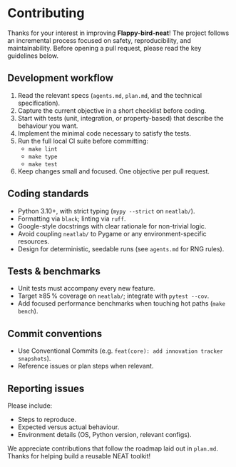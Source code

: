 # Contributing

Thanks for your interest in improving **Flappy-bird-neat**! The project follows an incremental process focused on safety, reproducibility, and maintainability. Before opening a pull request, please read the key guidelines below.

## Development workflow

1. Read the relevant specs (`agents.md`, `plan.md`, and the technical specification).
2. Capture the current objective in a short checklist before coding.
3. Start with tests (unit, integration, or property-based) that describe the behaviour you want.
4. Implement the minimal code necessary to satisfy the tests.
5. Run the full local CI suite before committing:
   - `make lint`
   - `make type`
   - `make test`
6. Keep changes small and focused. One objective per pull request.

## Coding standards

- Python 3.10+, with strict typing (`mypy --strict` on `neatlab/`).
- Formatting via `black`; linting via `ruff`.
- Google-style docstrings with clear rationale for non-trivial logic.
- Avoid coupling `neatlab/` to Pygame or any environment-specific resources.
- Design for deterministic, seedable runs (see `agents.md` for RNG rules).

## Tests & benchmarks

- Unit tests must accompany every new feature.
- Target ≥85 % coverage on `neatlab/`; integrate with `pytest --cov`.
- Add focused performance benchmarks when touching hot paths (`make bench`).

## Commit conventions

- Use Conventional Commits (e.g. `feat(core): add innovation tracker snapshots`).
- Reference issues or plan steps when relevant.

## Reporting issues

Please include:

- Steps to reproduce.
- Expected versus actual behaviour.
- Environment details (OS, Python version, relevant configs).

We appreciate contributions that follow the roadmap laid out in `plan.md`. Thanks for helping build a reusable NEAT toolkit!
